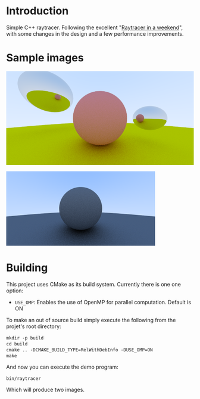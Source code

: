 # Introduction

Simple C++ raytracer. Following the excellent "[Raytracer in a weekend](http://www.realtimerendering.com/raytracing/Ray%20Tracing%20in%20a%20Weekend.pdf)", with some changes in the design and a few performance improvements.

# Sample images

![](docs/ray_tracer_metal.png)

![](docs/ray_tracer_lambert.png)

# Building

This project uses CMake as its build system. Currently there is one one option:

* ```USE_OMP```: Enables the use of OpenMP for parallel computation. Default is ON

To make an out of source build simply execute the following from the projet's root directory:

```shell
mkdir -p build
cd build
cmake .. -DCMAKE_BUILD_TYPE=RelWithDebInfo -DUSE_OMP=ON
make
```

And now you can execute the demo program:

```
bin/raytracer
```

Which will produce two images.